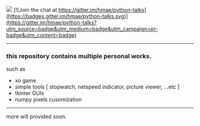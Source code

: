 
![](https://visitor-badge.laobi.icu/badge?page_id=hmae)
[![Join the chat at https://gitter.im/hmae/python-talks](https://badges.gitter.im/hmae/python-talks.svg)](https://gitter.im/hmae/python-talks?utm_source=badge&utm_medium=badge&utm_campaign=pr-badge&utm_content=badge)

---
### this repository contains multiple personal works.
such as 
* xo game
* simple tools [ stopwatch, netspeed indicator, picture viewer,  ...etc ]
* tkinter GUIs
* numpy pixels cusomization

---

more will provided soon. 

